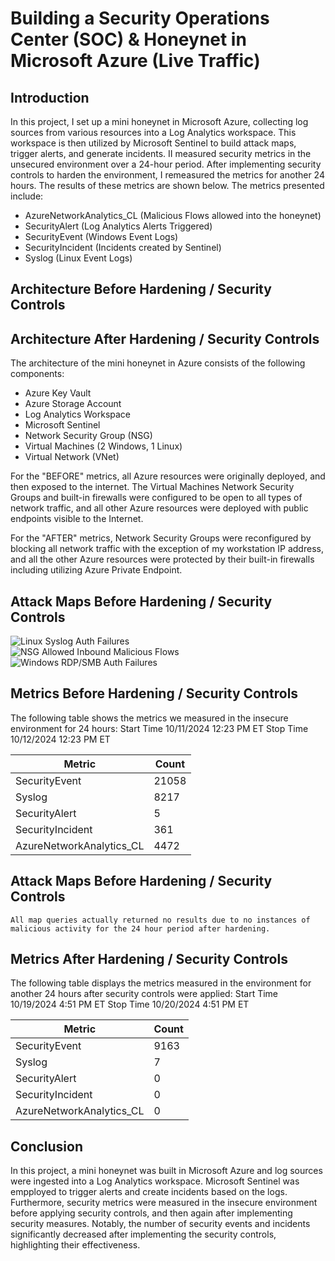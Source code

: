 # Building a Security Operations Center (SOC) & Honeynet in Microsoft Azure (Live Traffic)


## Introduction

In this project, I set up a mini honeynet in Microsoft Azure, collecting log sources from various resources into a Log Analytics workspace. This workspace is then utilized by Microsoft Sentinel to build attack maps, trigger alerts, and generate incidents. II measured security metrics in the unsecured environment over a 24-hour period. After implementing security controls to harden the environment, I remeasured the metrics for another 24 hours. The results of these metrics are shown below. The metrics presented include:

- AzureNetworkAnalytics_CL (Malicious Flows allowed into the honeynet)
- SecurityAlert (Log Analytics Alerts Triggered)
- SecurityEvent (Windows Event Logs)
- SecurityIncident (Incidents created by Sentinel)
- Syslog (Linux Event Logs)

## Architecture Before Hardening / Security Controls


## Architecture After Hardening / Security Controls

The architecture of the mini honeynet in Azure consists of the following components:

- Azure Key Vault
- Azure Storage Account
- Log Analytics Workspace
- Microsoft Sentinel
- Network Security Group (NSG)
- Virtual Machines (2 Windows, 1 Linux)
- Virtual Network (VNet)

For the "BEFORE" metrics, all Azure resources were originally deployed, and then exposed to the internet. The Virtual Machines Network Security Groups and built-in firewalls were configured to be open to all types of network traffic, and all other Azure resources were deployed with public endpoints visible to the Internet.

For the "AFTER" metrics, Network Security Groups were reconfigured by blocking all network traffic with the exception of my workstation IP address, and all the other Azure resources were protected by their built-in firewalls including utilizing Azure Private Endpoint.

## Attack Maps Before Hardening / Security Controls
![Linux Syslog Auth Failures](https://i.imgur.com/dlTid3u.png)<br>
![NSG Allowed Inbound Malicious Flows](https://i.imgur.com/RbCHCt5.png)<br>
![Windows RDP/SMB Auth Failures](https://i.imgur.com/KNPEk0Q.png)<br>

## Metrics Before Hardening / Security Controls

The following table shows the metrics we measured in the insecure environment for 24 hours:
Start Time 10/11/2024 12:23 PM ET
Stop Time 10/12/2024 12:23 PM ET

| Metric                   | Count
| ------------------------ | -----
| SecurityEvent            | 21058
| Syslog                   | 8217
| SecurityAlert            | 5
| SecurityIncident         | 361
| AzureNetworkAnalytics_CL | 4472

## Attack Maps Before Hardening / Security Controls

```All map queries actually returned no results due to no instances of malicious activity for the 24 hour period after hardening.```

## Metrics After Hardening / Security Controls

The following table displays the metrics measured in the environment for another 24 hours after security controls were applied:
Start Time 10/19/2024 4:51 PM ET
Stop Time 10/20/2024 4:51 PM ET

| Metric                   | Count
| ------------------------ | -----
| SecurityEvent            | 9163
| Syslog                   | 7
| SecurityAlert            | 0
| SecurityIncident         | 0
| AzureNetworkAnalytics_CL | 0

## Conclusion

In this project, a mini honeynet was built in Microsoft Azure and log sources were ingested into a Log Analytics workspace. Microsoft Sentinel was empployed to trigger alerts and create incidents based on the logs. Furthermore, security metrics were measured in the insecure environment before applying security controls, and then again after implementing security measures. Notably, the number of security events and incidents significantly decreased after implementing the security controls, highlighting their effectiveness.
